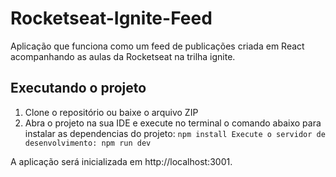 # Rocketseat-Ignite-Feed
Aplicação que funciona como um feed de publicações criada em React acompanhando as aulas da Rocketseat na trilha ignite.

## Executando o projeto
1. Clone o repositório ou baixe o arquivo ZIP
2. Abra o projeto na sua IDE e execute no terminal o comando abaixo para instalar as dependencias do projeto:
`npm install
Execute o servidor de desenvolvimento:
npm run dev`

A aplicação será inicializada em http://localhost:3001.

